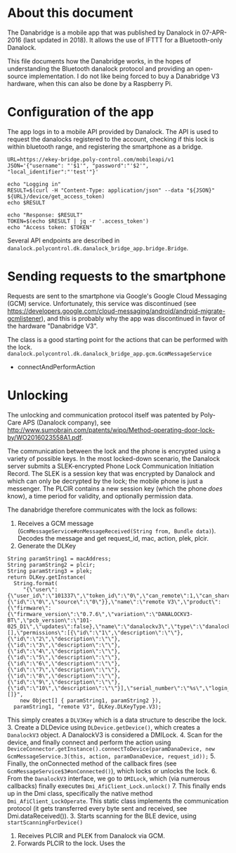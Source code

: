 # About this document
The Danabridge is a mobile app that was published by Danalock in 07-APR-2016 (last updated in 2018).
It allows the use of IFTTT for a Bluetooth-only Danalock.

This file documents how the Danabridge works, in the hopes of understanding the Bluetooth danalock protocol and providing an open-source implementation. I do not like being forced to buy a Danabridge V3 hardware, when this can also be done by a Raspberry Pi.

# Configuration of the app
The app logs in to a mobile API provided by Danalock. The API is used to request the danalocks registered to the account, checking if this lock is within bluetooth range, and registering the smartphone as a bridge.

```{bash}
URL=https://ekey-bridge.poly-control.com/mobileapi/v1
JSON='{"username": "'$1'", "password":"'$2'", "local_identifier":"'test'"}'

echo "Logging in"
RESULT=$(curl -H "Content-Type: application/json" --data "${JSON}" ${URL}/device/get_access_token)
echo $RESULT

echo "Response: $RESULT"
TOKEN=$(echo $RESULT | jq -r '.access_token')
echo "Access token: $TOKEN"
```

Several API endpoints are described in `danalock.polycontrol.dk.danalock_bridge_app.bridge.Bridge`.

# Sending requests to the smartphone
Requests are sent to the smartphone via Google's Google Cloud Messaging (GCM) service. Unfortunately, this service was discontinued (see https://developers.google.com/cloud-messaging/android/android-migrate-gcmlistener), and this is probably why the app was discontinued in favor of the hardware "Danabridge V3".

The class is a good starting point for the actions that can be performed with the lock. `danalock.polycontrol.dk.danalock_bridge_app.gcm.GcmMessageService`

- connectAndPerformAction

# Unlocking
The unlocking and communication protocol itself was patented by Poly-Care APS (Danalock company), see http://www.sumobrain.com/patents/wipo/Method-operating-door-lock-by/WO2016023558A1.pdf.

The communication between the lock and the phone is encrypted using a variety of possible keys. In the most locked-down scenario, the Danalock server submits a SLEK-encrypted Phone Lock Communication Initiation Record. The SLEK is a session key that was encrypted by Danalock and which can only be decrypted by the lock; the mobile phone is just a messenger. The PLCIR contains a new session key (which the phone *does* know), a time period for validity, and optionally permission data.

The danabridge therefore communicates with the lock as follows:

1. Receives a GCM message (`GcmMessageService#onMessageReceived(String from, Bundle data)`). Decodes the message and get request_id, mac, action, plek, plcir.
2. Generate the DLKey
```
String paramString1 = macAddress;
String paramString2 = plcir;
String paramString3 = plek;
return DLKey.getInstance(
  String.format(
     "{\"user\":{\"user_id\":\"101337\",\"token_id\":\"0\",\"can_remote\":1,\"can_share\":0,\"can_delete\":0,\"external\":{\"id\":\"0\",\"source\":\"0\"}},\"name\":\"remote V3\",\"product\":{\"firmware\":{\"firmware_version\":\"0.7.6\",\"variation\":\"DANALOCKV3-BT\",\"pcb_version\":\"101-025_D1\",\"updates\":false},\"name\":\"danalockv3\",\"type\":\"danalock\"},\"valid_from\":1511862028,\"valid_to\":2147472000,\"time_restrictions\":[],\"permissions\":[{\"id\":\"1\",\"description\":\"\"},{\"id\":\"2\",\"description\":\"\"},{\"id\":\"3\",\"description\":\"\"},{\"id\":\"4\",\"description\":\"\"},{\"id\":\"5\",\"description\":\"\"},{\"id\":\"6\",\"description\":\"\"},{\"id\":\"7\",\"description\":\"\"},{\"id\":\"8\",\"description\":\"\"},{\"id\":\"9\",\"description\":\"\"},{\"id\":\"10\",\"description\":\"\"}],\"serial_number\":\"%s\",\"login_token\":\"%s\",\"advertising_key\":\"8bdLPF6mlxnr+i40zBtgRA==\",\"data\":[]}", 
	new Object[] { paramString1, paramString2 }), 
  paramString1, "remote V3", DLKey.DLKeyType.V3);
```

This simply creates a `DLV3Key` which is a data structure to describe the lock.
3. Create a DLDevice using `DLDevice.getDevice()`, which creates a `DanalockV3` object. A DanalockV3 is considered a DMILock.
4. Scan for the device, and finally connect and perform the action using
`DeviceConnector.getInstance().connectToDevice(paramDanaDevice, new GcmMessageService.3(this, action, paramDanaDevice, request_id));`
5. Finally, the onConnected method of the callback fires (see `GcmMessageService$3#onConnected()`), which locks or unlocks the lock.
6. From the `DanalockV3` interface, we go to `DMILock`, which (via numerous callbacks) finally executes `Dmi_AfiClient_Lock.unlock()`
7. This finally ends up in the Dmi class, specifically the native method `Dmi_AfiClient_LockOperate`. This static class implements the communication protocol (it gets transferred every byte sent and received, see Dmi.dataReceived()).
3. Starts scanning for the BLE device, using `startScanningForDevice()`
1. Receives PLCIR and PLEK from Danalock via GCM.
2. Forwards PLCIR to the lock. Uses the

